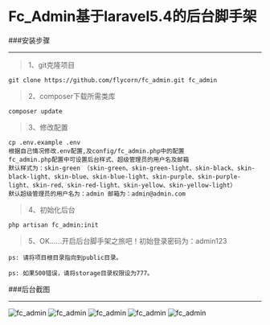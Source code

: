 # Fc_Admin基于laravel5.4的后台脚手架

###安装步骤

***

>1、git克隆项目

    git clone https://github.com/flycorn/fc_admin.git fc_admin

>2、composer下载所需类库
    
    composer update
    
>3、修改配置
    
    cp .env.example .env
    根据自己情况修改.env配置,及config/fc_admin.php中的配置
    fc_admin.php配置中可设置后台样式、超级管理员的用户名及邮箱
    默认样式为：skin-green （skin-green、skin-green-light、skin-black、skin-black-light、skin-blue、skin-blue-light、skin-purple、skin-purple-light、skin-red、skin-red-light、skin-yellow、skin-yellow-light）
    默认超级管理员的用户名为：admin 邮箱为：admin@admin.com
    
>4、初始化后台

    php artisan fc_admin:init
    
>5、OK......开启后台脚手架之旅吧！初始登录密码为：admin123

<code>ps: 请将项目根目录指向到public目录。</code>

<code>ps: 如果500错误，请将storage目录权限设为777。</code>


###后台截图

***

![fc_admin](https://github.com/flycorn/fc_admin/blob/master/public/fc_admin/1.png?raw=true)
![fc_admin](https://github.com/flycorn/fc_admin/blob/master/public/fc_admin/2.png?raw=true)
![fc_admin](https://github.com/flycorn/fc_admin/blob/master/public/fc_admin/3.png?raw=true)
![fc_admin](https://github.com/flycorn/fc_admin/blob/master/public/fc_admin/4.png?raw=true)
![fc_admin](https://github.com/flycorn/fc_admin/blob/master/public/fc_admin/5.png?raw=true)
